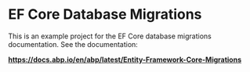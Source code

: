 # EF Core Database Migrations

This is an example project for the EF Core database migrations documentation. See the documentation:

**https://docs.abp.io/en/abp/latest/Entity-Framework-Core-Migrations**